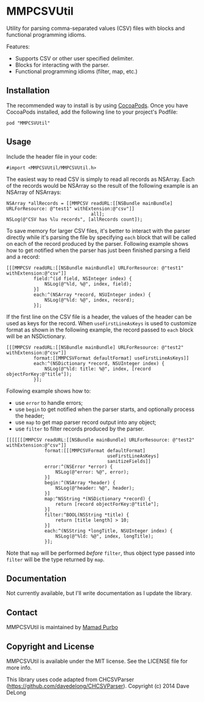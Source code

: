 MMPCSVUtil
==========

Utility for parsing comma-separated values (CSV) files with blocks and functional programming idioms. 

Features:
* Supports CSV or other user specified delimiter.
* Blocks for interacting with the parser.
* Functional programming idioms (filter, map, etc.)

## Installation

The recommended way to install is by using [CocoaPods](http://cocoapods.org/). Once you have CocoaPods installed, add the following line to your project's Podfile:
```
pod "MMPCSVUtil"
```

## Usage

Include the header file in your code:
```objc
#import <MMPCSVUtil/MMPCSVUtil.h>
```

The easiest way to read CSV is simply to read all records as NSArray. Each of the records would be NSArray so the result of the following example is an NSArray of NSArrays:
```objc
NSArray *allRecords = [[MMPCSV readURL:[[NSBundle mainBundle] URLForResource: @"test1" withExtension:@"csv"]] 
                               all];
NSLog(@"CSV has %lu records", [allRecords count]);
```

To save memory for larger CSV files, it's better to interact with the parser directly while it's parsing the file by specifying `each` block that will be called on each of the record produced by the parser. Following example shows how to get notified when the parser has just been finished parsing a field and a record:
```objc
[[[MMPCSV readURL:[[NSBundle mainBundle] URLForResource: @"test1" withExtension:@"csv"]]
          field:^(id field, NSInteger index) {
              NSLog(@"%ld, %@", index, field);
          }]
          each:^(NSArray *record, NSUInteger index) {
              NSLog(@"%ld: %@", index, record);
          }];
```

If the first line on the CSV file is a header, the values of the header can be used as keys for the record. When `useFirstLineAsKeys` is used to customize format as shown in the following example, the record passed to `each` block will be an NSDictionary.
```objc
[[[MMPCSV readURL:[[NSBundle mainBundle] URLForResource: @"test2" withExtension:@"csv"]]
          format:[[MMPCSVFormat defaultFormat] useFirstLineAsKeys]]
          each:^(NSDictionary *record, NSUInteger index) {
              NSLog(@"%ld: title: %@", index, [record objectForKey:@"title"]);
          }];
```

Following example shows how to:
- use `error` to handle errors;
- use `begin` to get notified when the parser starts, and optionally process the header;
- use `map` to get map parser record output into any object;
- use `filter` to filter records produced by the parser.
```objc
[[[[[[[MMPCSV readURL:[[NSBundle mainBundle] URLForResource: @"test2" withExtension:@"csv"]]
              format:[[[MMPCSVFormat defaultFormat]
                                     useFirstLineAsKeys]
                                     sanitizeFields]]
              error:^(NSError *error) {
                  NSLog(@"error: %@", error);
              }]
              begin:^(NSArray *header) {
                  NSLog(@"header: %@", header);
              }]
              map:^NSString *(NSDictionary *record) {
                  return [record objectForKey:@"title"];
              }]
              filter:^BOOL(NSString *title) {
                  return [title length] > 10;
              }]
              each:^(NSString *longTitle, NSUInteger index) {
                  NSLog(@"%ld: %@", index, longTitle);
              }];
```
Note that `map` will be performed *before* `filter`, thus object type passed into `filter` will be the type returned by `map`.

## Documentation

Not currently available, but I'll write documentation as I update the library.

## Contact

MMPCSVUtil is maintained by [Mamad Purbo](https://twitter.com/purubo)

## Copyright and License

MMPCSVUtil is available under the MIT license. See the LICENSE file for more info.

This library uses code adapted from CHCSVParser (https://github.com/davedelong/CHCSVParser). Copyright (c) 2014 Dave DeLong
